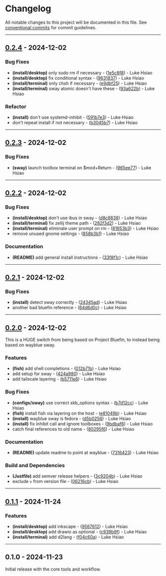# Changelog

All notable changes to this project will be documented in this file. See [conventional commits](https://www.conventionalcommits.org/) for commit guidelines.

---
## [0.2.4](https://github.com/lukehsiao/omakase-blue/compare/v0.2.3..v0.2.4) - 2024-12-02

### Bug Fixes

- **(install/desktop)** only sudo rm if necessary - ([1e5c8f8](https://github.com/lukehsiao/omakase-blue/commit/1e5c8f80efff6fbb8237114950e658f4853ab5cb)) - Luke Hsiao
- **(install/desktop)** fix conditional syntax - ([9631837](https://github.com/lukehsiao/omakase-blue/commit/9631837f267ce3f983f3f92388e7dc5dea1f538b)) - Luke Hsiao
- **(install/terminal)** only chsh if necessary - ([e9dbf25](https://github.com/lukehsiao/omakase-blue/commit/e9dbf25676a41eb5182304e956ff104ba8b899d4)) - Luke Hsiao
- **(install/terminal)** sway atomic doesn't have these - ([93a622b](https://github.com/lukehsiao/omakase-blue/commit/93a622b6258391bc57a2d4df428df09242b2c577)) - Luke Hsiao

### Refactor

- **(install)** don't use systemd-inhibit - ([591b7e3](https://github.com/lukehsiao/omakase-blue/commit/591b7e3d4856579f6ab0d4bd3681179735e6547b)) - Luke Hsiao
- don't repeat install if not necessary - ([b3045b7](https://github.com/lukehsiao/omakase-blue/commit/b3045b72b6693f1244a54f1a47965f95ea55d306)) - Luke Hsiao

---
## [0.2.3](https://github.com/lukehsiao/omakase-blue/compare/v0.2.2..v0.2.3) - 2024-12-02

### Bug Fixes

- **(sway)** launch toolbox terminal on $mod+Return - ([965ee77](https://github.com/lukehsiao/omakase-blue/commit/965ee77b3a0ff9289122be9b6ee964f0802eec07)) - Luke Hsiao

---
## [0.2.2](https://github.com/lukehsiao/omakase-blue/compare/v0.2.1..v0.2.2) - 2024-12-02

### Bug Fixes

- **(install/desktop)** don't use ibus in sway - ([d8c8839](https://github.com/lukehsiao/omakase-blue/commit/d8c883988df08456c4af3351d767e13e1245573b)) - Luke Hsiao
- **(install/terminal)** fix zellij theme path - ([282f3d2](https://github.com/lukehsiao/omakase-blue/commit/282f3d26069050d2e4ee246992d9a62860510b87)) - Luke Hsiao
- **(install/terminal)** eliminate user prompt on rm - ([81653b3](https://github.com/lukehsiao/omakase-blue/commit/81653b34b5e876aa8d38be0247572655f4f33b63)) - Luke Hsiao
- remove unused gnome settings - ([858b3b1](https://github.com/lukehsiao/omakase-blue/commit/858b3b129d82649fe32a1fd368eed042e7c1d5df)) - Luke Hsiao

### Documentation

- **(README)** add general install instructions - ([33f8f1c](https://github.com/lukehsiao/omakase-blue/commit/33f8f1c6031bbc88a9ff87b69039b5dd30f63496)) - Luke Hsiao

---
## [0.2.1](https://github.com/lukehsiao/omakase-blue/compare/v0.2.0..v0.2.1) - 2024-12-02

### Bug Fixes

- **(install)** detect sway correctly - ([24345ad](https://github.com/lukehsiao/omakase-blue/commit/24345adedc3bd906641f0fdd142832ebc95d45c3)) - Luke Hsiao
- another bad bluefin reference - ([64d6d0c](https://github.com/lukehsiao/omakase-blue/commit/64d6d0cb3e697120f7850c1829911090089f83ac)) - Luke Hsiao

---
## [0.2.0](https://github.com/lukehsiao/omakase-blue/compare/v0.1.1..v0.2.0) - 2024-12-02

This is a HUGE switch from being based on Project Bluefin, to instead being based on wayblue sway.

### Features

- **(fish)** add shell completions - ([012b71b](https://github.com/lukehsiao/omakase-blue/commit/012b71bad04f7dd0722cb76b9a9fa60ab34ae17a)) - Luke Hsiao
- add setup for sway - ([424a980](https://github.com/lukehsiao/omakase-blue/commit/424a980b460a0b8c8ae16dadd1ba4d3432e16c0a)) - Luke Hsiao
- add tailscale layering - ([b5711e6](https://github.com/lukehsiao/omakase-blue/commit/b5711e6bbeac83b022df9d9708c33828ef914bdb)) - Luke Hsiao

### Bug Fixes

- **(configs/sway)** use correct xkb_options syntax - ([b7d12cc](https://github.com/lukehsiao/omakase-blue/commit/b7d12cca75d9c5b1a3252b4053645f64ab2f480e)) - Luke Hsiao
- **(fish)** install fish via layering on the host - ([e81049b](https://github.com/lukehsiao/omakase-blue/commit/e81049bf7ddd5314f72b7e909e4ddc3c98e9949a)) - Luke Hsiao
- **(install)** wayblue sway is fedora - ([d5b0256](https://github.com/lukehsiao/omakase-blue/commit/d5b0256de44306153aebe4bf6b4d3a686d81dbba)) - Luke Hsiao
- **(install)** fix inhibit call and ignore toolboxes - ([9bdbaf6](https://github.com/lukehsiao/omakase-blue/commit/9bdbaf679fdb1411fb4042a06a0aa7deb65c21f8)) - Luke Hsiao
- catch final references to old name - ([80295f6](https://github.com/lukehsiao/omakase-blue/commit/80295f61adf291b457f015037880be1e92bc9008)) - Luke Hsiao

### Documentation

- **(README)** update readme to point at wayblue - ([7316423](https://github.com/lukehsiao/omakase-blue/commit/7316423d24ee1d0d6de9176a20938cb2014e3755)) - Luke Hsiao

### Build and Dependencies

- **(Justfile)** add semver release helpers - ([3c9204b](https://github.com/lukehsiao/omakase-blue/commit/3c9204b6576d0e09a63eaf769f0dec16d667957e)) - Luke Hsiao
- exclude `v` from version file - ([06216cb](https://github.com/lukehsiao/omakase-blue/commit/06216cb3df1c75d966e56d7e32697eb3a921591a)) - Luke Hsiao

---
## [0.1.1](https://github.com/lukehsiao/omakase-blue/compare/v0.1.0..v0.1.1) - 2024-11-24

### Features

- **(install/desktop)** add inkscape - ([9567612](https://github.com/lukehsiao/omakase-blue/commit/95676129bdb31fd60f1c034cf6dc7433aa15cfd4)) - Luke Hsiao
- **(install/desktop)** add drawio as optional - ([c939b9f](https://github.com/lukehsiao/omakase-blue/commit/c939b9ff64f29a66f5a138fb42907f4b698fdc52)) - Luke Hsiao
- **(install/terminal)** add d2lang - ([f04c60a](https://github.com/lukehsiao/omakase-blue/commit/f04c60a06d1c1cf5a184feb0ca08a3e3cc2cc00f)) - Luke Hsiao

---
## 0.1.0 - 2024-11-23

Initial release with the core tools and workflow.
